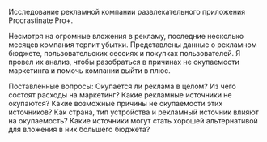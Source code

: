 Исследование рекламной компании развлекательного приложения Procrastinate Pro+. 

Несмотря на огромные вложения в рекламу, последние несколько месяцев компания терпит убытки.
Представлены данные о рекламном бюджете, пользовательских сессиях и покупках пользователей.
Я провел их анализ, чтобы разобраться в причинах не окупаемости маркетинга и помочь компании выйти в плюс.

Поставленные вопросы:
Окупается ли реклама в целом?
Из чего состоят расходы на маркетинг?
Какие рекламные источники не окупаются?
Какие возможные причины не окупаемости этих источников?
Как страна, тип устройства и рекламный источник влияют на окупаемость?
Какие источники могут стать хорошей альтернативой для вложения в них большего бюджета?
